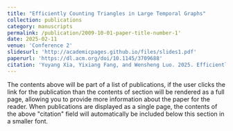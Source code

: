 ```yaml
---
title: "Efficiently Counting Triangles in Large Temporal Graphs"
collection: publications
category: manuscripts
permalink: /publication/2009-10-01-paper-title-number-1'
date: 2025-02-11
venue: 'Conference 2'
slidesurl: 'http://academicpages.github.io/files/slides1.pdf'
paperurl: 'https://dl.acm.org/doi/10.1145/3709688'
citation: 'Yuyang Xia, Yixiang Fang, and Wensheng Luo. 2025. Efficiently Counting Triangles in Large Temporal Graphs. Proc. ACM Manag. Data 3, 1, Article 38 (February 2025), 27 pages. https://doi.org/10.1145/3709688'
---
```


The contents above will be part of a list of publications, if the user clicks the link for the publication than the contents of section will be rendered as a full page, allowing you to provide more information about the paper for the reader. When publications are displayed as a single page, the contents of the above "citation" field will automatically be included below this section in a smaller font.
